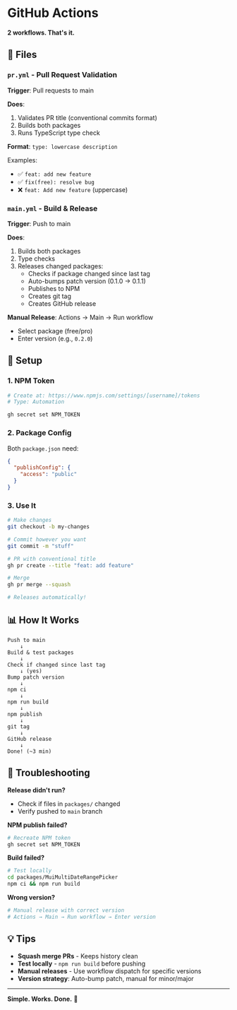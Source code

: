 # GitHub Actions

**2 workflows. That's it.**

## 📄 Files

### `pr.yml` - Pull Request Validation
**Trigger**: Pull requests to main

**Does**:
1. Validates PR title (conventional commits format)
2. Builds both packages
3. Runs TypeScript type check

**Format**: `type: lowercase description`

Examples:
- ✅ `feat: add new feature`
- ✅ `fix(free): resolve bug`
- ❌ `feat: Add new feature` (uppercase)

### `main.yml` - Build & Release
**Trigger**: Push to main

**Does**:
1. Builds both packages
2. Type checks
3. Releases changed packages:
   - Checks if package changed since last tag
   - Auto-bumps patch version (0.1.0 → 0.1.1)
   - Publishes to NPM
   - Creates git tag
   - Creates GitHub release

**Manual Release**: Actions → Main → Run workflow
- Select package (free/pro)
- Enter version (e.g., `0.2.0`)

## 🚀 Setup

### 1. NPM Token
```bash
# Create at: https://www.npmjs.com/settings/[username]/tokens
# Type: Automation

gh secret set NPM_TOKEN
```

### 2. Package Config
Both `package.json` need:
```json
{
  "publishConfig": {
    "access": "public"
  }
}
```

### 3. Use It
```bash
# Make changes
git checkout -b my-changes

# Commit however you want
git commit -m "stuff"

# PR with conventional title
gh pr create --title "feat: add feature"

# Merge
gh pr merge --squash

# Releases automatically!
```

## 📊 How It Works

```
Push to main
    ↓
Build & test packages
    ↓
Check if changed since last tag
    ↓ (yes)
Bump patch version
    ↓
npm ci
    ↓
npm run build
    ↓
npm publish
    ↓
git tag
    ↓
GitHub release
    ↓
Done! (~3 min)
```

## 🐛 Troubleshooting

**Release didn't run?**
- Check if files in `packages/` changed
- Verify pushed to `main` branch

**NPM publish failed?**
```bash
# Recreate NPM token
gh secret set NPM_TOKEN
```

**Build failed?**
```bash
# Test locally
cd packages/MuiMultiDateRangePicker
npm ci && npm run build
```

**Wrong version?**
```bash
# Manual release with correct version
# Actions → Main → Run workflow → Enter version
```

## 💡 Tips

- **Squash merge PRs** - Keeps history clean
- **Test locally** - `npm run build` before pushing
- **Manual releases** - Use workflow dispatch for specific versions
- **Version strategy**: Auto-bump patch, manual for minor/major

---

**Simple. Works. Done.** 🎯
